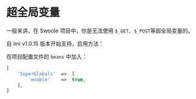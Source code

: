# 超全局变量

一般来讲，在 Swoole 项目中，你是无法使用 `$_GET`、`$_POST`等超全局变量的。

自 imi v1.0.15 版本开始支持，启用方法：

在项目配置文件的 `beans` 中加入：

```php
[
    'SuperGlobals'  =>  [
        'enable'    =>  true,
    ],
]
```
